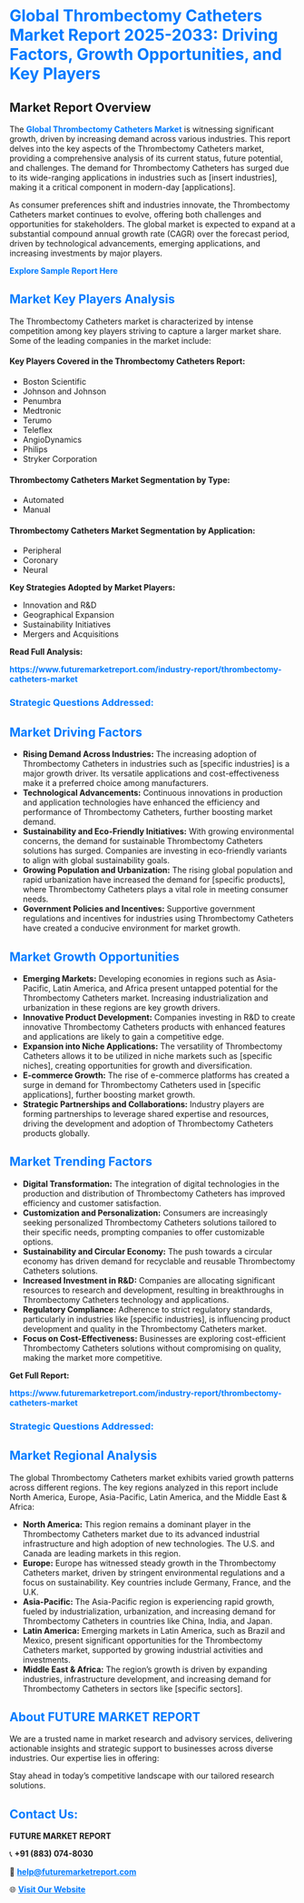 <h1 style="color: #007BFF;">Global Thrombectomy Catheters Market Report 2025-2033: Driving Factors, Growth Opportunities, and Key Players</h1>

<section id="overview">
<h2>Market Report Overview</h2>
<p>The <a href="https://www.futuremarketreport.com/industry-report/thrombectomy-catheters-market" style="color: #007BFF; text-decoration: none;"><strong>Global Thrombectomy Catheters Market</strong></a> is witnessing significant growth, driven by increasing demand across various industries. This report delves into the key aspects of the Thrombectomy Catheters market, providing a comprehensive analysis of its current status, future potential, and challenges. The demand for Thrombectomy Catheters has surged due to its wide-ranging applications in industries such as [insert industries], making it a critical component in modern-day [applications].</p>
<p>As consumer preferences shift and industries innovate, the Thrombectomy Catheters market continues to evolve, offering both challenges and opportunities for stakeholders. The global market is expected to expand at a substantial compound annual growth rate (CAGR) over the forecast period, driven by technological advancements, emerging applications, and increasing investments by major players.</p>
</section>

<section id="overview">
<p><a href="https://www.futuremarketreport.com/request-sample/reportId=64501" style="color: #007BFF; text-decoration: none;"><strong>Explore Sample Report Here</strong></a></p>
</section>

<section id="key-players">
<h2 style="color: #007BFF;">Market Key Players Analysis</h2>
<p>The Thrombectomy Catheters market is characterized by intense competition among key players striving to capture a larger market share. Some of the leading companies in the market include:</p>
<h4>Key Players Covered in the Thrombectomy Catheters Report:</h4>
<ul><li>Boston Scientific</li><li>Johnson and Johnson</li><li>Penumbra</li><li>Medtronic</li><li>Terumo</li><li>Teleflex</li><li>AngioDynamics</li><li>Philips</li><li>Stryker Corporation</li></ul>
<h4>Thrombectomy Catheters Market Segmentation by Type:</h4>
<ul><li>Automated</li><li>Manual</li></ul>

<h4>Thrombectomy Catheters Market Segmentation by Application:</h4>
<ul><li>Peripheral</li><li>Coronary</li><li>Neural</li></ul>
<p><strong>Key Strategies Adopted by Market Players:</strong></p>
<ul>
<li>Innovation and R&D</li>
<li>Geographical Expansion</li>
<li>Sustainability Initiatives</li>
<li>Mergers and Acquisitions</li>
</ul>
</section>

<section>
<p><strong>Read Full Analysis: </strong></p><a href="https://www.futuremarketreport.com/industry-report/thrombectomy-catheters-market" style="color: #007BFF; text-decoration: none;"><strong>https://www.futuremarketreport.com/industry-report/thrombectomy-catheters-market</strong></a>
<h3 style="color: #007BFF;">Strategic Questions Addressed:</h3>
</section>

<section id="driving-factors">
<h2 style="color: #007BFF;">Market Driving Factors</h2>
<ul>
<li><strong>Rising Demand Across Industries:</strong> The increasing adoption of Thrombectomy Catheters in industries such as [specific industries] is a major growth driver. Its versatile applications and cost-effectiveness make it a preferred choice among manufacturers.</li>
<li><strong>Technological Advancements:</strong> Continuous innovations in production and application technologies have enhanced the efficiency and performance of Thrombectomy Catheters, further boosting market demand.</li>
<li><strong>Sustainability and Eco-Friendly Initiatives:</strong> With growing environmental concerns, the demand for sustainable Thrombectomy Catheters solutions has surged. Companies are investing in eco-friendly variants to align with global sustainability goals.</li>
<li><strong>Growing Population and Urbanization:</strong> The rising global population and rapid urbanization have increased the demand for [specific products], where Thrombectomy Catheters plays a vital role in meeting consumer needs.</li>
<li><strong>Government Policies and Incentives:</strong> Supportive government regulations and incentives for industries using Thrombectomy Catheters have created a conducive environment for market growth.</li>
</ul>
</section>

<section id="growth-opportunities">
<h2 style="color: #007BFF;">Market Growth Opportunities</h2>
<ul>
<li><strong>Emerging Markets:</strong> Developing economies in regions such as Asia-Pacific, Latin America, and Africa present untapped potential for the Thrombectomy Catheters market. Increasing industrialization and urbanization in these regions are key growth drivers.</li>
<li><strong>Innovative Product Development:</strong> Companies investing in R&D to create innovative Thrombectomy Catheters products with enhanced features and applications are likely to gain a competitive edge.</li>
<li><strong>Expansion into Niche Applications:</strong> The versatility of Thrombectomy Catheters allows it to be utilized in niche markets such as [specific niches], creating opportunities for growth and diversification.</li>
<li><strong>E-commerce Growth:</strong> The rise of e-commerce platforms has created a surge in demand for Thrombectomy Catheters used in [specific applications], further boosting market growth.</li>
<li><strong>Strategic Partnerships and Collaborations:</strong> Industry players are forming partnerships to leverage shared expertise and resources, driving the development and adoption of Thrombectomy Catheters products globally.</li>
</ul>
</section>

<section id="trending-factors">
<h2 style="color: #007BFF;">Market Trending Factors</h2>
<ul>
<li><strong>Digital Transformation:</strong> The integration of digital technologies in the production and distribution of Thrombectomy Catheters has improved efficiency and customer satisfaction.</li>
<li><strong>Customization and Personalization:</strong> Consumers are increasingly seeking personalized Thrombectomy Catheters solutions tailored to their specific needs, prompting companies to offer customizable options.</li>
<li><strong>Sustainability and Circular Economy:</strong> The push towards a circular economy has driven demand for recyclable and reusable Thrombectomy Catheters solutions.</li>
<li><strong>Increased Investment in R&D:</strong> Companies are allocating significant resources to research and development, resulting in breakthroughs in Thrombectomy Catheters technology and applications.</li>
<li><strong>Regulatory Compliance:</strong> Adherence to strict regulatory standards, particularly in industries like [specific industries], is influencing product development and quality in the Thrombectomy Catheters market.</li>
<li><strong>Focus on Cost-Effectiveness:</strong> Businesses are exploring cost-efficient Thrombectomy Catheters solutions without compromising on quality, making the market more competitive.</li>
</ul>
</section>

<section>
<p><strong>Get Full Report: </strong></p><a href="https://www.futuremarketreport.com/industry-report/thrombectomy-catheters-market" style="color: #007BFF; text-decoration: none;"><strong>https://www.futuremarketreport.com/industry-report/thrombectomy-catheters-market</strong></a>
<h3 style="color: #007BFF;">Strategic Questions Addressed:</h3>
</section>


<section id="regional-analysis">
<h2 style="color: #007BFF;">Market Regional Analysis</h2>
<p>The global Thrombectomy Catheters market exhibits varied growth patterns across different regions. The key regions analyzed in this report include North America, Europe, Asia-Pacific, Latin America, and the Middle East & Africa:</p>
<ul>
<li><strong>North America:</strong> This region remains a dominant player in the Thrombectomy Catheters market due to its advanced industrial infrastructure and high adoption of new technologies. The U.S. and Canada are leading markets in this region.</li>
<li><strong>Europe:</strong> Europe has witnessed steady growth in the Thrombectomy Catheters market, driven by stringent environmental regulations and a focus on sustainability. Key countries include Germany, France, and the U.K.</li>
<li><strong>Asia-Pacific:</strong> The Asia-Pacific region is experiencing rapid growth, fueled by industrialization, urbanization, and increasing demand for Thrombectomy Catheters in countries like China, India, and Japan.</li>
<li><strong>Latin America:</strong> Emerging markets in Latin America, such as Brazil and Mexico, present significant opportunities for the Thrombectomy Catheters market, supported by growing industrial activities and investments.</li>
<li><strong>Middle East & Africa:</strong> The region’s growth is driven by expanding industries, infrastructure development, and increasing demand for Thrombectomy Catheters in sectors like [specific sectors].</li>
</ul>
</section>

<footer>
<h2 style="color: #007BFF;">About FUTURE MARKET REPORT</h2>
<p>We are a trusted name in market research and advisory services, delivering actionable insights and strategic support to businesses across diverse industries. Our expertise lies in offering:</p>

<p>Stay ahead in today’s competitive landscape with our tailored research solutions.</p>

<h2 style="color: #007BFF;">Contact Us:</h2>
<p><strong>FUTURE MARKET REPORT</strong></p>
<p>📞 <strong>+91 (883) 074-8030</strong></p>
<p>📧 <strong><a href="mailto:help@futuremarketreport.com" style="color: #007BFF;">help@futuremarketreport.com</a></strong></p>
<p>🌐 <strong><a href="https://www.futuremarketreport.com/" style="color: #007BFF;">Visit Our Website</a></strong></p>
</footer>